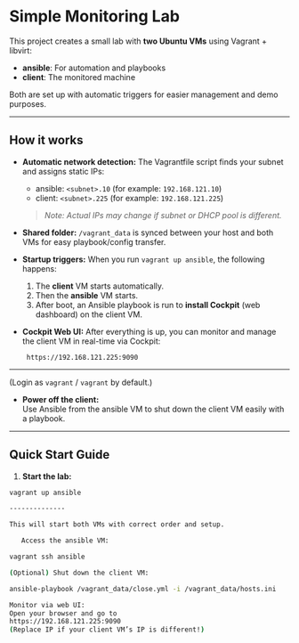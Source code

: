 # Simple Monitoring Lab

This project creates a small lab with **two Ubuntu VMs** using Vagrant + libvirt:

- **ansible**: For automation and playbooks
- **client**: The monitored machine

Both are set up with automatic triggers for easier management and demo purposes.

---

## How it works

- **Automatic network detection:**
  The Vagrantfile script finds your subnet and assigns static IPs:
  - ansible: `<subnet>.10` (for example: `192.168.121.10`)
  - client: `<subnet>.225` (for example: `192.168.121.225`)
  > *Note: Actual IPs may change if subnet or DHCP pool is different.*

- **Shared folder:**
  `/vagrant_data` is synced between your host and both VMs for easy playbook/config transfer.

- **Startup triggers:** 
  When you run `vagrant up ansible`, the following happens:
    1. The **client** VM starts automatically.
    2. Then the **ansible** VM starts.
    3. After boot, an Ansible playbook is run to **install Cockpit** (web dashboard) on the client VM.

- **Cockpit Web UI:**
  After everything is up, you can monitor and manage the client VM in real-time via Cockpit:

       https://192.168.121.225:9090

-------------
 
(Login as `vagrant` / `vagrant` by default.)

- **Power off the client:**  
Use Ansible from the ansible VM to shut down the client VM easily with a playbook.

---

## Quick Start Guide

1. **Start the lab:**
 ```sh
 vagrant up ansible 

--------------

 This will start both VMs with correct order and setup.

    Access the ansible VM:

vagrant ssh ansible

(Optional) Shut down the client VM:

ansible-playbook /vagrant_data/close.yml -i /vagrant_data/hosts.ini

Monitor via web UI:
Open your browser and go to
https://192.168.121.225:9090
(Replace IP if your client VM’s IP is different!)

